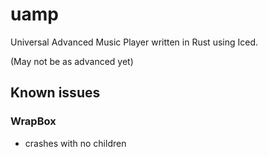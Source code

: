 # uamp
Universal Advanced Music Player written in Rust using Iced.

(May not be as advanced yet)

## Known issues
### WrapBox
- crashes with no children

